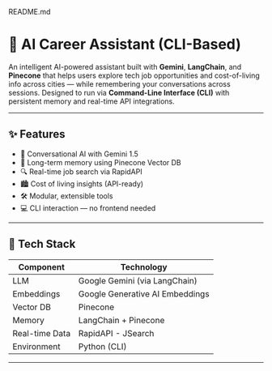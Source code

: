 README.md
# 🤖 AI Career Assistant (CLI-Based)

An intelligent AI-powered assistant built with **Gemini**, **LangChain**, and **Pinecone** that helps users explore tech job opportunities and cost-of-living info across cities — while remembering your conversations across sessions. Designed to run via **Command-Line Interface (CLI)** with persistent memory and real-time API integrations.

---

## ✨ Features

- 💬 Conversational AI with Gemini 1.5
- 🧠 Long-term memory using Pinecone Vector DB
- 🔍 Real-time job search via RapidAPI
- 🏙️ Cost of living insights (API-ready)
- 🛠️ Modular, extensible tools
- 💻 CLI interaction — no frontend needed

---

## 🧱 Tech Stack

| Component      | Technology              |
|----------------|--------------------------|
| LLM            | Google Gemini (via LangChain) |
| Embeddings     | Google Generative AI Embeddings |
| Vector DB      | Pinecone                 |
| Memory         | LangChain + Pinecone     |
| Real-time Data | RapidAPI - JSearch       |
| Environment    | Python (CLI)             |

---
